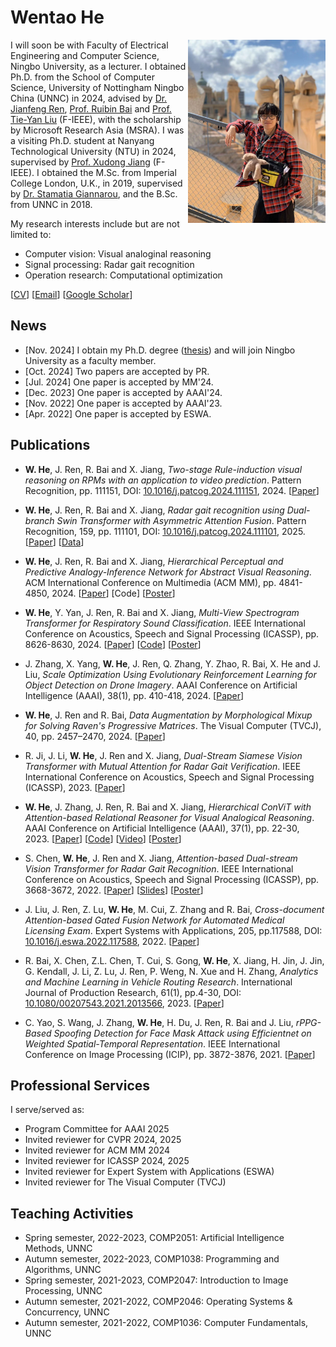 
# Wentao He

<img align="right" src="profile/hwt.jpg" width="220px"> I will soon be with Faculty of Electrical Engineering and Computer Science, Ningbo University, as a lecturer. I obtained Ph.D. from the School of Computer Science, University of Nottingham Ningbo China (UNNC) in 2024, advised by [Dr. Jianfeng Ren](https://research.nottingham.edu.cn/en/persons/jianfeng-ren), [Prof. Ruibin Bai](http://www.cs.nott.ac.uk/~znzbrbb/) and [Prof. Tie-Yan Liu](https://www.microsoft.com/en-us/research/people/tyliu/?from=https://research.microsoft.com/users/tyliu&type=exact) (F-IEEE), with the scholarship by Microsoft Research Asia (MSRA). I was a visiting Ph.D. student at Nanyang Technological University (NTU) in 2024, supervised by [Prof. Xudong Jiang](https://personal.ntu.edu.sg/exdjiang/default.htm) (F-IEEE). I obtained the M.Sc. from Imperial College London, U.K., in 2019, supervised by [Dr. Stamatia Giannarou](https://www.imperial.ac.uk/people/stamatia.giannarou), and the B.Sc. from UNNC in 2018. 

My research interests include but are not limited to:

* Computer vision: Visual analoginal reasoning
* Signal processing: Radar gait recognition
* Operation research: Computational optimization

[[CV]()] [[Email](mailto:scxwh1@nottingham.edu.cn)] [[Google Scholar](https://scholar.google.com/citations?user=1DkLwPQAAAAJ&hl=en)]

## News 
* [Nov. 2024] I obtain my Ph.D. degree ([thesis](https://research.nottingham.edu.cn/en/studentTheses/deep-perceptual-and-analogical-induction-in-abstract-visual-reaso)) and will join Ningbo University as a faculty member.
* [Oct. 2024] Two papers are accepted by PR.
* [Jul. 2024] One paper is accepted by MM'24.
* [Dec. 2023] One paper is accepted by AAAI'24.
* [Nov. 2022] One paper is accepted by AAAI'23.
* [Apr. 2022] One paper is accepted by ESWA.

## Publications

* **W. He**, J. Ren, R. Bai and X. Jiang, *Two-stage Rule-induction visual reasoning on RPMs with an application to video prediction*. Pattern Recognition, pp. 111151, DOI: [10.1016/j.patcog.2024.111151](https://doi.org/10.1016/j.patcog.2024.111151), 2024. [[Paper](https://www.sciencedirect.com/science/article/pii/S0031320324009026)]

* **W. He**, J. Ren, R. Bai and X. Jiang, *Radar gait recognition using Dual-branch Swin Transformer with Asymmetric Attention Fusion*. Pattern Recognition, 159, pp. 111101, DOI: [10.1016/j.patcog.2024.111101](https://doi.org/10.1016/j.patcog.2024.111101), 2025. [[Paper](https://www.sciencedirect.com/science/article/pii/S0031320324008525)] [[Data](https://github.com/wentaoheunnc/NTU-RGR)]

* **W. He**, J. Ren, R. Bai and X. Jiang, *Hierarchical Perceptual and Predictive Analogy-Inference Network for Abstract Visual Reasoning*. ACM International Conference on Multimedia (ACM MM), pp. 4841-4850, 2024. [[Paper](https://dl.acm.org/doi/proceedings/10.1145/3664647)] [Code] [[Poster]()]

* **W. He**, Y. Yan, J. Ren, R. Bai and X. Jiang, *Multi-View Spectrogram Transformer for Respiratory Sound Classification*. IEEE International Conference on Acoustics, Speech and Signal Processing (ICASSP), pp. 8626-8630, 2024. [[Paper](https://ieeexplore.ieee.org/abstract/document/10445825)] [[Code](https://github.com/wentaoheunnc/MVST)] [[Poster](https://drive.google.com/drive/folders/1nm0wOl78OMhVn8lbMjjNN7XgVOD8ecbX?usp=sharing)]

* J. Zhang, X. Yang, **W. He**, J. Ren, Q. Zhang, Y. Zhao, R. Bai, X. He and J. Liu, *Scale Optimization Using Evolutionary Reinforcement Learning for Object Detection on Drone Imagery*. AAAI Conference on Artificial Intelligence (AAAI), 38(1), pp. 410-418, 2024. [[Paper](https://ojs.aaai.org/index.php/AAAI/article/view/27795)]

* **W. He**, J. Ren and R. Bai, *Data Augmentation by Morphological Mixup for Solving Raven's Progressive Matrices*. The Visual Computer (TVCJ), 40, pp. 2457–2470, 2024. [[Paper](https://link.springer.com/article/10.1007/s00371-023-02930-x)]

* R. Ji, J. Li, **W. He**, J. Ren and X. Jiang, *Dual-Stream Siamese Vision Transformer with Mutual Attention for Radar Gait Verification*. IEEE International Conference on Acoustics, Speech and Signal Processing (ICASSP), 2023. [[Paper](https://ieeexplore.ieee.org/abstract/document/10095141)]

* **W. He**, J. Zhang, J. Ren, R. Bai and X. Jiang, *Hierarchical ConViT with Attention-based Relational Reasoner for Visual Analogical Reasoning*. AAAI Conference on Artificial Intelligence (AAAI), 37(1), pp. 22-30, 2023. [[Paper](https://ojs.aaai.org/index.php/AAAI/article/view/25072)] [[Code](https://github.com/wentaoheunnc/HCV-ARR)] [[Video](https://drive.google.com/file/d/1ZiwTPw2T0QUBcVJRh8Q7mvpN2pf3wECW/view?usp=sharing)] [[Poster](https://drive.google.com/file/d/1dr70H58dDlsY49k7O0-FdkLFJaVMelIN/view?usp=sharing)]

* S. Chen, **W. He**, J. Ren and X. Jiang, *Attention-based Dual-stream Vision Transformer for Radar Gait Recognition*. IEEE International Conference on Acoustics, Speech and Signal Processing (ICASSP), pp. 3668-3672, 2022. [[Paper](https://ieeexplore.ieee.org/abstract/document/9746565)] [[Slides](https://docs.google.com/presentation/d/1VC4BMBAEuuXl5Uxp6rM_AHdX-aJDibki/edit?usp=share_link&ouid=113760719120016002761&rtpof=true&sd=true)] [[Poster](https://drive.google.com/file/d/10NxCwMyKKAIdyjZk3qblcy3W9n4qPBNk/view?usp=sharing)]

* J. Liu, J. Ren, Z. Lu, **W. He**, M. Cui, Z. Zhang and R. Bai, *Cross-document Attention-based Gated Fusion Network for Automated Medical Licensing Exam*. Expert Systems with Applications, 205, pp.117588, DOI: [10.1016/j.eswa.2022.117588](https://doi.org/10.1016/j.eswa.2022.117588), 2022. [[Paper](https://www.sciencedirect.com/science/article/pii/S0957417422009009)]

* R. Bai, X. Chen, Z.L. Chen, T. Cui, S. Gong, **W. He**, X. Jiang, H. Jin, J. Jin, G. Kendall, J. Li, Z. Lu, J. Ren, P. Weng, N. Xue and H. Zhang, *Analytics and Machine Learning in Vehicle Routing Research*. International Journal of Production Research, 61(1), pp.4-30, DOI: [10.1080/00207543.2021.2013566](https://doi.org/10.1080/00207543.2021.2013566), 2023. [[Paper](https://www.tandfonline.com/doi/abs/10.1080/00207543.2021.2013566)]

* C. Yao, S. Wang, J. Zhang, **W. He**, H. Du, J. Ren, R. Bai and J. Liu, *rPPG-Based Spoofing Detection for Face Mask Attack using Efficientnet on Weighted Spatial-Temporal Representation*. IEEE International Conference on Image Processing (ICIP), pp. 3872-3876, 2021. [[Paper](https://ieeexplore.ieee.org/abstract/document/9506276)]

## Professional Services

I serve/served as: 

* Program Committee for AAAI 2025
* Invited reviewer for CVPR 2024, 2025
* Invited reviewer for ACM MM 2024
* Invited reviewer for ICASSP 2024, 2025
* Invited reviewer for Expert System with Applications (ESWA)
* Invited reviewer for The Visual Computer (TVCJ)

## Teaching Activities

* Spring semester, 2022-2023, COMP2051: Artificial Intelligence Methods, UNNC
* Autumn semester, 2022-2023, COMP1038: Programming and Algorithms, UNNC
* Spring semester, 2021-2023, COMP2047: Introduction to Image Processing, UNNC
* Autumn semester, 2021-2022, COMP2046: Operating Systems & Concurrency, UNNC
* Autumn semester, 2021-2022, COMP1036: Computer Fundamentals, UNNC
